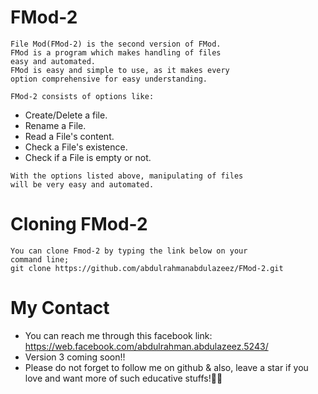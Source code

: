 # FMod-2
```
File Mod(FMod-2) is the second version of FMod.
FMod is a program which makes handling of files
easy and automated.
FMod is easy and simple to use, as it makes every
option comprehensive for easy understanding.

FMod-2 consists of options like:
```
* Create/Delete a file.
* Rename a File.
* Read a File's content.
* Check a File's existence.
* Check if a File is empty or not.
```
With the options listed above, manipulating of files
will be very easy and automated.
```

# Cloning FMod-2
```
You can clone Fmod-2 by typing the link below on your
command line; 
git clone https://github.com/abdulrahmanabdulazeez/FMod-2.git
```

# My Contact

* You can reach me through this facebook link:
 https://web.facebook.com/abdulrahman.abdulazeez.5243/
* Version 3 coming soon!!
* Please do not forget to follow me on github & also, leave 
a star if you love and want more of such educative stuffs!🙏😁
